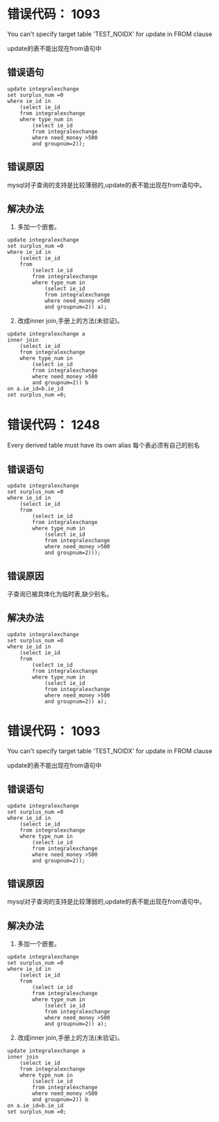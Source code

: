 # 错误代码： 1093

You can't specify target table 'TEST_NOIDX' for update in FROM clause 

update的表不能出现在from语句中

## 错误语句


```
update integralexchange
set surplus_num =0
where ie_id in
    (select ie_id
    from integralexchange 
    where type_num in
        (select ie_id 
        from integralexchange 
        where need_money >500
        and groupnum=2));
```

## 错误原因

mysql对子查询的支持是比较薄弱的,update的表不能出现在from语句中。

## 解决办法


1. 多加一个嵌套。
```
update integralexchange
set surplus_num =0
where ie_id in
    (select ie_id
    from
        (select ie_id
        from integralexchange 
        where type_num in
            (select ie_id 
            from integralexchange 
            where need_money >500 
            and groupnum=2)) a);
```
2. 改成inner join,手册上的方法(未验证)。
```
update integralexchange a
inner join
    (select ie_id
    from integralexchange 
    where type_num in
        (select ie_id 
        from integralexchange 
        where need_money >500 
        and groupnum=2)) b
on a.ie_id=b.ie_id
set surplus_num =0;
```


# 错误代码： 1248

Every derived table must have its own alias 每个表必须有自己的别名

## 错误语句


```
update integralexchange
set surplus_num =0
where ie_id in
    (select ie_id
    from
        (select ie_id
        from integralexchange 
        where type_num in
            (select ie_id 
            from integralexchange 
            where need_money >500 
            and groupnum=2)));
```

## 错误原因

子查询已被具体化为临时表,缺少别名。

## 解决办法


```
update integralexchange
set surplus_num =0
where ie_id in
    (select ie_id
    from
        (select ie_id
        from integralexchange 
        where type_num in
            (select ie_id 
            from integralexchange 
            where need_money >500 
            and groupnum=2)) a);
```

# 错误代码： 1093

You can't specify target table 'TEST_NOIDX' for update in FROM clause 

update的表不能出现在from语句中

## 错误语句


```
update integralexchange
set surplus_num =0
where ie_id in
    (select ie_id
    from integralexchange 
    where type_num in
        (select ie_id 
        from integralexchange 
        where need_money >500
        and groupnum=2));
```

## 错误原因

mysql对子查询的支持是比较薄弱的,update的表不能出现在from语句中。

## 解决办法


1. 多加一个嵌套。
```
update integralexchange
set surplus_num =0
where ie_id in
    (select ie_id
    from
        (select ie_id
        from integralexchange 
        where type_num in
            (select ie_id 
            from integralexchange 
            where need_money >500 
            and groupnum=2)) a);
```
2. 改成inner join,手册上的方法(未验证)。
```
update integralexchange a
inner join
    (select ie_id
    from integralexchange 
    where type_num in
        (select ie_id 
        from integralexchange 
        where need_money >500 
        and groupnum=2)) b
on a.ie_id=b.ie_id
set surplus_num =0;
```

